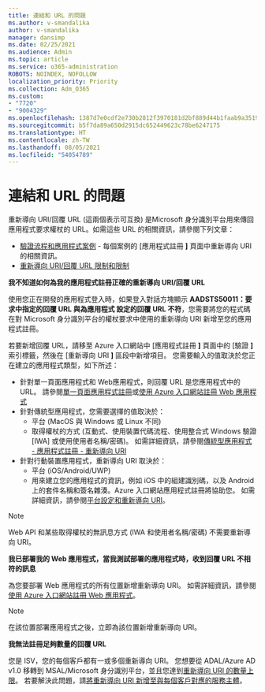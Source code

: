 ```yaml
---
title: 連結和 URL 的問題
ms.author: v-smandalika
author: v-smandalika
manager: dansimp
ms.date: 02/25/2021
ms.audience: Admin
ms.topic: article
ms.service: o365-administration
ROBOTS: NOINDEX, NOFOLLOW
localization_priority: Priority
ms.collection: Adm_O365
ms.custom:
- "7720"
- "9004329"
ms.openlocfilehash: 1387d7e0cdf2e730b2812f3970181d2bf889d44b1faab9a351911840909defb5
ms.sourcegitcommit: b5f7da89a650d2915dc652449623c78be6247175
ms.translationtype: HT
ms.contentlocale: zh-TW
ms.lasthandoff: 08/05/2021
ms.locfileid: "54054789"
---
```

# <a name="issues-with-links-and-urls"></a>連結和 URL 的問題

重新導向 URI/回覆 URL (這兩個表示可互換) 是Microsoft 身分識別平台用來傳回應用程式要求權杖的 URL。如需這些 URL 的相關資訊，請參閱下列文章：

- [驗證流程和應用程式案例](https://docs.microsoft.com/azure/active-directory/develop/authentication-flows-app-scenarios) - 每個案例的 [應用程式註冊 **]** 頁面中重新導向 URI 的相關資訊。
- [重新導向 URI/回覆 URL 限制和限制](https://docs.microsoft.com/azure/active-directory/develop/reply-url)

**我不知道如何為我的應用程式註冊正確的重新導向 URI/回覆 URL**

使用您正在開發的應用程式登入時，如果登入對話方塊顯示 **AADSTS50011：要求中指定的回覆 URL 與為應用程式 <your app ID> 設定的回覆 URL 不符**，您需要將您的程式碼在對 Microsoft 身分識別平台的權杖要求中使用的重新導向 URI 新增至您的應用程式註冊。

若要新增回覆 URL，請移至 Azure 入口網站中 [應用程式註冊 **]** 頁面中的 [驗證 **]** 索引標籤，然後在 [重新導向 URI **]** 區段中新增項目。 您需要輸入的值取決於您正在建立的應用程式類型，如下所述：

- 針對單一頁面應用程式和 Web應用程式，則回覆 URL 是您應用程式中的 URL。 請參閱[單一頁面應用程式註冊](https://docs.microsoft.com/azure/active-directory/develop/scenario-spa-app-registration#register-a-redirect-uri)或[使用 Azure 入口網站註冊 Web 應用程式](https://docs.microsoft.com/azure/active-directory/develop/scenario-web-app-sign-user-app-registration?tabs=aspnetcore#register-an-app-using-azure-portal)
- 針對傳統型應用程式，您需要選擇的值取決於：
    - 平台 (MacOS 與 Windows 或 Linux 不同)
    - 取得權杖的方式 (互動式、使用裝置代碼流程、使用整合式 Windows 驗證 [IWA] 或使用使用者名稱/密碼)。
    如需詳細資訊，請參閱[傳統型應用程式 - 應用程式註冊 - 重新導向 URI](https://docs.microsoft.com/azure/active-directory/develop/scenario-desktop-app-registration#redirect-uris)
- 針對行動裝置應用程式，重新導向 URI 取決於：
    - 平台 (iOS/Android/UWP)
    - 用來建立您的應用程式的資訊，例如 iOS 中的組建識別碼，以及 Android 上的套件名稱和簽名雜湊。Azure 入口網站應用程式註冊將協助您。 如需詳細資訊，請參閱[平台設定和重新導向 URI](https://docs.microsoft.com/azure/active-directory/develop/scenario-mobile-app-registration#platform-configuration-and-redirect-uris)。

> [!NOTE]
> Web API 和某些取得權杖的無訊息方式 (IWA 和使用者名稱/密碼) 不需要重新導向 URI。

**我已部署我的 Web 應用程式，當我測試部署的應用程式時，收到回覆 URL 不相符的訊息**

為您要部署 Web 應用程式的所有位置新增重新導向 URI。 如需詳細資訊，請參閱[使用 Azure 入口網站註冊 Web 應用程式](https://docs.microsoft.com/azure/active-directory/develop/scenario-web-app-sign-user-app-registration)。

> [!NOTE]
> 在該位置部署應用程式之後，立即為該位置新增重新導向 URI。

**我無法註冊足夠數量的回覆 URL**

您是 ISV，您的每個客戶都有一或多個重新導向 URI。 您想要從 ADAL/Azure AD v1.0 移轉到 MSAL/Microsoft 身分識別平台，並且您達到[重新導向 URI 的數量上限](https://docs.microsoft.com/azure/active-directory/develop/reply-url#maximum-number-of-redirect-uris)。 若要解決此問題，請[將重新導向 URI 新增至與每個客戶對應的服務主體](https://docs.microsoft.com/azure/active-directory/develop/reply-url#add-redirect-uris-to-service-principals)。

